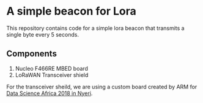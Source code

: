 # A simple beacon for Lora

This repository contains code for a simple lora beacon that transmits a single byte every 5 seconds.

## Components
1. Nucleo F466RE MBED board
1. LoRaWAN Transceiver shield

For the transceiver sheild, we are using a custom board created by ARM for [Data Science Africa 2018 in Nyeri](http://www.datascienceafrica.org/dsa2018/). 
